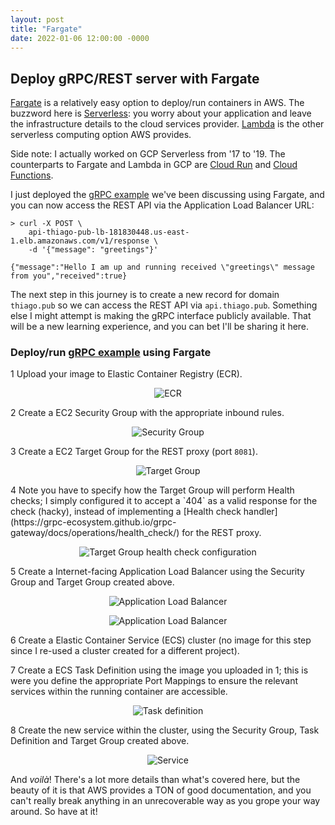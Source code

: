 ```yaml
---
layout: post
title: "Fargate"
date: 2022-01-06 12:00:00 -0000
---
```


## Deploy gRPC/REST server with Fargate

[Fargate](https://aws.amazon.com/fargate/) is a relatively easy option to
deploy/run containers in AWS. The buzzword here is
[Serverless](https://en.wikipedia.org/wiki/Serverless_computing): you worry
about your application and leave the infrastructure details to the
cloud services provider. [Lambda](https://aws.amazon.com/lambda/) is the other
serverless computing option AWS provides.

Side note: I actually worked on GCP Serverless from '17 to '19. The counterparts
to Fargate and Lambda in GCP are [Cloud Run](https://cloud.google.com/run) and
[Cloud Functions](https://cloud.google.com/functions).

I just deployed the [gRPC example](https://github.com/thiagorobert/grpc-example)
we've been discussing using Fargate, and you can now access the REST API via
the Application Load Balancer URL:

```
> curl -X POST \
    api-thiago-pub-lb-181830448.us-east-1.elb.amazonaws.com/v1/response \
    -d '{"message": "greetings"}'

{"message":"Hello I am up and running received \"greetings\" message from you","received":true}
```

The next step in this journey is to create a new record for domain `thiago.pub`
so we can access the REST API via `api.thiago.pub`. Something else I might attempt
is making the gRPC interface publicly available. That will be a new learning
experience, and you can bet I'll be sharing it here.

### Deploy/run [gRPC example](https://github.com/thiagorobert/grpc-example) using Fargate

1 Upload your image to Elastic Container Registry (ECR).

<p align="center"> 
  <img src="/images/ECR-api.thiago.pub-screenshot.png" title="ECR" width="" />
</p>

2 Create a EC2 Security Group with the appropriate inbound rules.

<p align="center"> 
  <img src="/images/api_thiago_pub-sg-screenshot.png" title="Security Group" width="" />
</p>

3 Create a EC2 Target Group for the REST proxy (port `8081`).

<p align="center"> 
  <img src="/images/api_thiago_pub-tg1.png" title="Target Group" width="" />
</p>

<a id="target-group" />
4  Note you have to specify how the Target Group will perform Health checks;
I simply configured it to accept a `404` as a valid response for the check (hacky),
instead of implementing a [Health check handler](https://grpc-ecosystem.github.io/grpc-gateway/docs/operations/health_check/)
for the REST proxy.

<p align="center"> 
  <img src="/images/api_thiago_pub-tg2.png" title="Target Group health check configuration" width="" />
</p>

<a id="load-balancer" />
5 Create a Internet-facing Application Load Balancer using the Security Group
and Target Group created above.

<p align="center"> 
  <img src="/images/api_thiago_pub-lb1.png" title="Application Load Balancer" width="" />
</p>

<p align="center"> 
  <img src="/images/api_thiago_pub-lb2.png" title="Application Load Balancer" width="" />
</p>

6 Create a Elastic Container Service (ECS) cluster (no image for this step
since I re-used a cluster created for a different project).

7 Create a ECS Task Definition using the image you uploaded in 1; this is were
you define the appropriate Port Mappings to ensure the relevant services within
the running container are accessible.

<p align="center"> 
  <img src="/images/ECS-api_thiago_pub-task-screenshot.png" title="Task definition" width="" />
</p>

8 Create the new service within the cluster, using the Security Group, Task Definition and Target Group
created above.

<p align="center"> 
  <img src="/images/cluster-service-view-screenshot.png" title="Service" width="" />
</p>

And *voilà*! There's a lot more details than what's covered here, but the beauty
of it is that AWS provides a TON of good documentation, and you can't really break
anything in an unrecoverable way as you grope your way around. So have at it!
